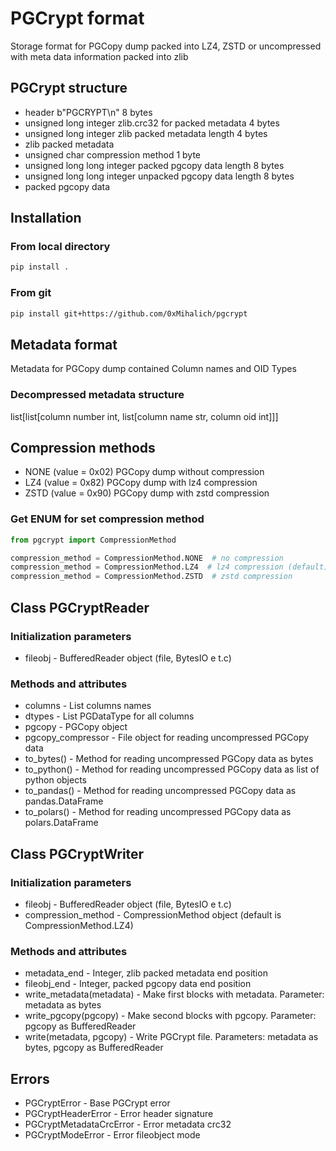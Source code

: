 # PGCrypt format

Storage format for PGCopy dump packed into LZ4, ZSTD or uncompressed with meta data information packed into zlib

## PGCrypt structure

- header b"PGCRYPT\n" 8 bytes
- unsigned long integer zlib.crc32 for packed metadata 4 bytes
- unsigned long integer zlib packed metadata length 4 bytes
- zlib packed metadata
- unsigned char compression method 1 byte
- unsigned long long integer packed pgcopy data length 8 bytes
- unsigned long long integer unpacked pgcopy data length 8 bytes
- packed pgcopy data

## Installation

### From local directory

```bash
pip install .
```

### From git

```bash
pip install git+https://github.com/0xMihalich/pgcrypt
```

## Metadata format

Metadata for PGCopy dump contained Column names and OID Types

### Decompressed metadata structure

list[list[column number int, list[column name str, column oid int]]]

## Compression methods

- NONE (value = 0x02) PGCopy dump without compression
- LZ4 (value = 0x82) PGCopy dump with lz4 compression
- ZSTD (value = 0x90) PGCopy dump with zstd compression

### Get ENUM for set compression method

```python
from pgcrypt import CompressionMethod

compression_method = CompressionMethod.NONE  # no compression
compression_method = CompressionMethod.LZ4  # lz4 compression (default)
compression_method = CompressionMethod.ZSTD  # zstd compression
```

## Class PGCryptReader

### Initialization parameters

- fileobj - BufferedReader object (file, BytesIO e t.c)

### Methods and attributes

- columns - List columns names
- dtypes - List PGDataType for all columns
- pgcopy - PGCopy object
- pgcopy_compressor - File object for reading uncompressed PGCopy data
- to_bytes() - Method for reading uncompressed PGCopy data as bytes
- to_python() - Method for reading uncompressed PGCopy data as list of python objects
- to_pandas() - Method for reading uncompressed PGCopy data as pandas.DataFrame
- to_polars() - Method for reading uncompressed PGCopy data as polars.DataFrame

## Class PGCryptWriter

### Initialization parameters

- fileobj - BufferedReader object (file, BytesIO e t.c)
- compression_method - CompressionMethod object (default is CompressionMethod.LZ4)

### Methods and attributes

- metadata_end - Integer, zlib packed metadata end position
- fileobj_end - Integer, packed pgcopy data end position
- write_metadata(metadata) - Make first blocks with metadata. Parameter: metadata as bytes
- write_pgcopy(pgcopy) - Make second blocks with pgcopy. Parameter: pgcopy as BufferedReader
- write(metadata, pgcopy) - Write PGCrypt file. Parameters: metadata as bytes, pgcopy as BufferedReader

## Errors

- PGCryptError - Base PGCrypt error
- PGCryptHeaderError - Error header signature
- PGCryptMetadataCrcError - Error metadata crc32
- PGCryptModeError - Error fileobject mode
